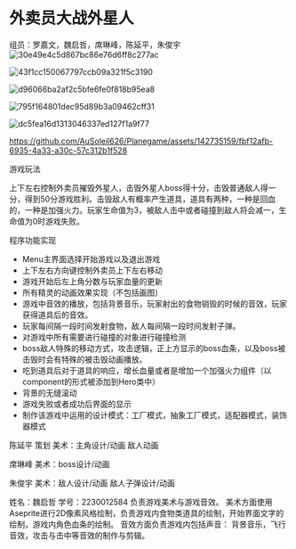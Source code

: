 # 外卖员大战外星人
组员：罗嘉文，魏启哲，席琳峰，陈延平，朱俊宇
![30e49e4c5d867bc86e76d6ff8c277ac](https://github.com/AuSoleil626/Planegame/assets/142735159/962bb229-f11c-4311-a6c8-58aae6771d49)

![43f1cc150067797ccb09a321f5c3190](https://github.com/AuSoleil626/Planegame/assets/142735159/30c3d7cd-e603-4655-9a52-8280ddd97b09)

![d96066ba2af2c5bfe6fe0f818b95ea8](https://github.com/AuSoleil626/Planegame/assets/142735159/b52a3475-eea7-4bc6-89d7-701b8785ac42)

![795f164801dec95d89b3a09462cff31](https://github.com/AuSoleil626/Planegame/assets/142735159/7f1684fd-fc14-40b1-a047-4c9ccaadfb76)

![dc5fea16d1313046337ed127f1a9f77](https://github.com/AuSoleil626/Planegame/assets/142735159/29654ce6-f303-403a-bd2d-059e2d7e3e08)



https://github.com/AuSoleil626/Planegame/assets/142735159/fbf12afb-6935-4a33-a30c-57c312b1f528


游戏玩法

上下左右控制外卖员摧毁外星人，击毁外星人boss得十分，击毁普通敌人得一分，得到50分游戏胜利。击毁敌人有概率产生道具，道具有两种，一种是回血的，一种是加强火力。玩家生命值为3，被敌人击中或者碰撞到敌人将会减一，生命值为0时游戏失败。

程序功能实现
- Menu主界面选择开始游戏以及退出游戏
- 上下左右方向键控制外卖员上下左右移动
- 游戏开始后左上角分数与玩家血量的更新
- 所有精灵的动画效果实现（不包括画图）
- 游戏中音效的播放，包括背景音乐，玩家射出的食物销毁的时候的音效，玩家获得道具后的音效。
- 玩家每间隔一段时间发射食物，敌人每间隔一段时间发射子弹。
- 对游戏中所有需要进行碰撞的对象进行碰撞检测
- boss敌人特殊的移动方式，攻击逻辑，正上方显示的boss血条，以及boss被击毁时会有特殊的被击毁动画播放。
- 吃到道具后对于道具的响应，增长血量或者是增加一个加强火力组件（以component的形式被添加到Hero类中）
- 背景的无缝滚动
- 游戏失败或者成功后界面的显示
- 制作该游戏中运用的设计模式：工厂模式，抽象工厂模式，适配器模式，装饰器模式

陈延平  策划 美术：主角设计/动画 敌人动画

席琳峰  美术：boss设计/动画 

朱俊宇  美术：敌人设计/动画 敌人子弹设计/动画



姓名：魏启哲
学号：2230012584
负责游戏美术与游戏音效。
美术方面使用Aseprite进行2D像素风格绘制，负责游戏内食物类道具的绘制，开始界面文字的绘制，游戏内角色血条的绘制。
音效方面负责游戏内包括声音：
背景音乐，飞行音效，攻击与击中等音效的制作与剪辑。
